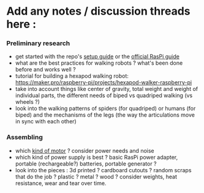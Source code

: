 # Add any notes / discussion threads here :

### Preliminary research
- get started with the repo's [setup guide](https://github.com/nadiaenh/raspberry-pi/blob/main/setup%20guide%20and%20faq.md) 
or the [official RasPi guide](https://projects.raspberrypi.org/en/projects/raspberry-pi-setting-up) 
- what are the best practices for walking robots ? what's been done before and works well ?   
- tutorial for building a hexapod walking robot: https://maker.pro/raspberry-pi/projects/hexapod-walker-raspberry-pi
- take into account things like center of gravity, total weight and weight of individual parts, the different needs of biped vs quadriped walking (vs wheels ?)
- look into the walking patterns of spiders (for quadriped) or humans (for biped) and the mechanisms of the legs (the way the articulations move in sync with each other)

### Assembling 
- which [kind of motor](https://www.seeedstudio.com/blog/2019/04/01/choosing-the-right-motor-for-your-project-dc-vs-stepper-vs-servo-motors/) ? consider power needs and noise
- which kind of power supply is best ? basic RasPi power adapter, portable (rechargeable?) batteries, portable generator ?
- look into the pieces : 3d printed ? cardboard cutouts ? random scraps that do the job ? plastic ? metal ? wood ? consider weights, heat resistance, wear and tear over time.
